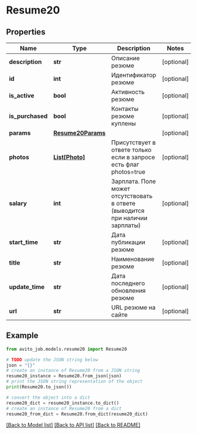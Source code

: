 # Resume20


## Properties

Name | Type | Description | Notes
------------ | ------------- | ------------- | -------------
**description** | **str** | Описание резюме | [optional] 
**id** | **int** | Идентификатор резюме | [optional] 
**is_active** | **bool** | Активность резюме | [optional] 
**is_purchased** | **bool** | Контакты резюме куплены | [optional] 
**params** | [**Resume20Params**](Resume20Params.md) |  | [optional] 
**photos** | [**List[Photo]**](Photo.md) | Присутствует в ответе только если в запросе есть флаг photos&#x3D;true | [optional] 
**salary** | **int** | Зарплата. Поле может отсутствовать в ответе (выводится при наличии зарплаты) | [optional] 
**start_time** | **str** | Дата публикации резюме | [optional] 
**title** | **str** | Наименование резюме | [optional] 
**update_time** | **str** | Дата последнего обновления резюме | [optional] 
**url** | **str** | URL резюме на сайте | [optional] 

## Example

```python
from avito_job.models.resume20 import Resume20

# TODO update the JSON string below
json = "{}"
# create an instance of Resume20 from a JSON string
resume20_instance = Resume20.from_json(json)
# print the JSON string representation of the object
print(Resume20.to_json())

# convert the object into a dict
resume20_dict = resume20_instance.to_dict()
# create an instance of Resume20 from a dict
resume20_from_dict = Resume20.from_dict(resume20_dict)
```
[[Back to Model list]](../README.md#documentation-for-models) [[Back to API list]](../README.md#documentation-for-api-endpoints) [[Back to README]](../README.md)


